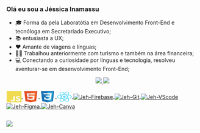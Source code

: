 ### Olá eu sou a Jéssica Inamassu

- 🎓 Forma da pela Laboratótia em Desenvolvimento Front-End e tecnóloga em Secretariado Executivo; 
- 📚 entusiasta a UX;
- ❤️ Amante de viagens e línguas;
- 👩‍⚕️ Trabalhou anteriormente com turismo e também na área financeira;
- 💻 Conectando a curiosidade por línguas e tecnologia, resolveu aventurar-se em desenvolvimento Front-End;

<div align="center">
  <a href="https://github.com/jehkaori">
  <img height="180em" src="https://github-readme-stats.vercel.app/api?username=jehkaori&show_icons=true&theme=tokyonight&include_all_commits=true&count_private=true"/>
  <img height="180em" src="https://github-readme-stats.vercel.app/api/top-langs/?username=jehkaori&layout=compact&langs_count=7&theme=tokyonight"/>
</div>

<div style="display: inline_block"><br>
  <img align="center" alt="Jeh-Js" height="30" width="40" src="https://raw.githubusercontent.com/devicons/devicon/master/icons/javascript/javascript-plain.svg">
  <img align="center" alt="Jeh-HTML" height="30" width="40" src="https://raw.githubusercontent.com/devicons/devicon/master/icons/html5/html5-original.svg">
  <img align="center" alt="Jeh-CSS" height="30" width="40" src="https://raw.githubusercontent.com/devicons/devicon/master/icons/css3/css3-original.svg">
  <img align="center" alt="Jeh-React" height="30" width="40" src="https://raw.githubusercontent.com/devicons/devicon/master/icons/react/react-original.svg">  
  <img align="center" alt="Jeh-Firebase" height="30" width="40" src="https://cdn.jsdelivr.net/gh/devicons/devicon/icons/firebase/firebase-plain.svg" />
  <img align="center" alt="Jeh-Git" height="30" width="40" src="https://cdn.jsdelivr.net/gh/devicons/devicon/icons/git/git-original.svg" />
  <img align="center" alt="Jeh-VScode" height="30" width="40" src="https://cdn.jsdelivr.net/gh/devicons/devicon/icons/vscode/vscode-original.svg" />
  <img align="center" alt="Jeh-Figma" height="30" width="40" src="https://cdn.jsdelivr.net/gh/devicons/devicon/icons/figma/figma-original.svg" />
  <img align="center" alt="Jeh-Canva" height="30" width="40" src="https://cdn.jsdelivr.net/gh/devicons/devicon/icons/canva/canva-original.svg" />
</div>

##
<div>
  <a href="https://www.linkedin.com/in/jessica-inamassu/" target="_blank"><img src="https://img.shields.io/badge/LinkedIn-0077B5?style=for-the-badge&logo=linkedin&logoColor=white" target="_blank"></a>
</div>

